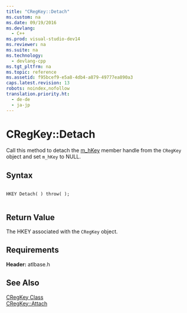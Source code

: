 ```yaml
---
title: "CRegKey::Detach"
ms.custom: na
ms.date: 09/19/2016
ms.devlang: 
  - C++
ms.prod: visual-studio-dev14
ms.reviewer: na
ms.suite: na
ms.technology: 
  - devlang-cpp
ms.tgt_pltfrm: na
ms.topic: reference
ms.assetid: f95bcef9-e5a8-4db4-a879-49777ea890a3
caps.latest.revision: 13
robots: noindex,nofollow
translation.priority.ht: 
  - de-de
  - ja-jp
---
```

# CRegKey::Detach
Call this method to detach the [m_hKey](../vs140/CRegKey--m_hKey.md) member handle from the `CRegKey` object and set `m_hKey` to NULL.  
  
## Syntax  
  
```  
  
HKEY Detach( ) throw( );  
  
```  
  
## Return Value  
 The HKEY associated with the `CRegKey` object.  
  
## Requirements  
 **Header:** atlbase.h  
  
## See Also  
 [CRegKey Class](../vs140/CRegKey-Class.md)   
 [CRegKey::Attach](../vs140/CRegKey--Attach.md)